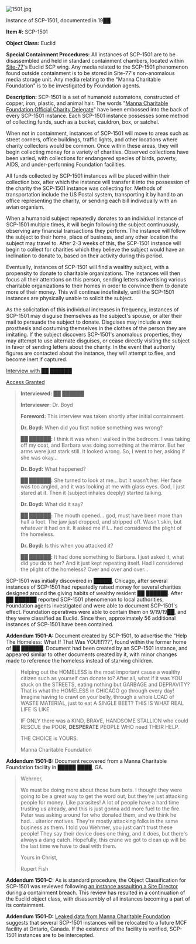 ![1501.jpg](http://scp-wiki.wdfiles.com/local--files/scp-1501/1501.jpg)

Instance of SCP-1501, documented in 19██.

**Item #:** SCP-1501

**Object Class:** Euclid

**Special Containment Procedures:** All instances of SCP-1501 are to be disassembled and held in standard containment chambers, located within [Site-77](/secure-facility-dossier-site-77)'s Euclid SCP wing. Any media related to the SCP-1501 phenomenon found outside containment is to be stored in Site-77's non-anomalous media storage unit. Any media relating to the "Manna Charitable Foundation" is to be investigated by Foundation agents.

**Description:** SCP-1501 is a set of humanoid automatons, constructed of copper, iron, plastic, and animal hair. The words "[Manna Charitable Foundation Official Charity Delegate](http://www.scp-wiki.net/manna-charitable-foundation-hub)" have been embossed into the back of every SCP-1501 instance. Each SCP-1501 instance possesses some method of collecting funds, such as a bucket, cauldron, box, or satchel.

When not in containment, instances of SCP-1501 will move to areas such as street corners, office buildings, traffic lights, and other locations where charity collectors would be common. Once within these areas, they will begin collecting money for a variety of charities. Observed collections have been varied, with collections for endangered species of birds, poverty, AIDS, and under-performing Foundation facilities.

All funds collected by SCP-1501 instances will be placed within their collection box, after which the instance will transfer it into the possession of the charity the SCP-1501 instance was collecting for. Methods of transportation include the US Postal system, transporting it by hand to an office representing the charity, or sending each bill individually with an avian organism.

When a humanoid subject repeatedly donates to an individual instance of SCP-1501 multiple times, it will begin following the subject continuously, observing any financial transactions they perform. The instance will follow the subject to their home, place of business, and any other location the subject may travel to. After 2-3 weeks of this, the SCP-1501 instance will begin to collect for charities which they believe the subject would have an inclination to donate to, based on their activity during this period.

Eventually, instances of SCP-1501 will find a wealthy subject, with a propensity to donate to charitable organizations. The instances will then focus all their attentions on this person, sending letters advertising various charitable organizations to their homes in order to convince them to donate more of their money. This will continue indefinitely, until the SCP-1501 instances are physically unable to solicit the subject.

As the solicitation of this individual increases in frequency, instances of SCP-1501 may disguise themselves as the subject's spouse, or alter their mail to persuade the subject to donate. Disguises may include a wax prosthesis and costuming themselves in the clothes of the person they are imitating. If the subject discovers SCP-1501's anomalous properties, they may attempt to use alternate disguises, or cease directly visiting the subject in favor of sending letters about the charity. In the event that authority figures are contacted about the instance, they will attempt to flee, and become inert if captured.

[Interview with ██ ██████](javascript:;)

[Access Granted](javascript:;)

> **Interviewed:** ██ ██████  
>   
> **Interviewer:** Dr. Boyd  
>   
> **Foreword:** This interview was taken shortly after initial containment.  
>   
> **<Begin Log>**  
>   
> **Dr. Boyd:** When did you first notice something was wrong?  
>   
> **██ ██████:** I think it was when I walked in the bedroom. I was taking off my coat, and Barbara was doing something at the mirror. But her arms were just stark still. It looked wrong. So, I went to her, asking if she was okay…  
>   
> **Dr. Boyd:** What happened?  
>   
> **██ ██████:** She turned to look at me… but it wasn't her. Her face was too angled, and it was looking at me with glass eyes. God, I just stared at it. Then it (subject inhales deeply) started talking.  
>   
> **Dr. Boyd:** What did it say?  
>   
> **██ ██████:** The mouth opened… god, must have been more than half a foot. The jaw just dropped, and stripped off. Wasn't skin, but whatever it had on it. It asked me if I… had considered the plight of the homeless.  
>   
> **Dr. Boyd:** Is this when you attacked it?  
>   
> **██ ██████:** It had done something to Barbara. I just asked it, what did you do to her? And it just kept repeating itself. Had I considered the plight of the homeless? Over and over and over…  
>   
> **<End Log>**

  
SCP-1501 was initially discovered in █████, Chicago, after several instances of SCP-1501 had repeatedly raised money for several charities designed around the giving habits of wealthy resident ██ ██████. After ██ ██████ reported SCP-1501 phenomenon to local authorities, Foundation agents investigated and were able to document SCP-1501's effect. Foundation operatives were able to contain them on 9/19/19██, and they were classified as Euclid. Since then, approximately 56 additional instances of SCP-1501 have been contained.

**Addendum 1501-A:** Document created by SCP-1501, to advertise the "Help The Homeless: What If That Was YOU!!!???", found within the former home of ██ ██████. Document had been created by an SCP-1501 instance, and appeared similar to other documents created by it, with minor changes made to reference the homeless instead of starving children.

> Helping out the HOMELESS is the most important cause a wealthy citizen such as yourself can donate to? After all, what if it was YOU stuck on the STREETS, eating nothing but GARBAGE and DEPRAVITY? That is what the HOMELESS in CHICAGO go through every day! Imagine having to crawl on your belly, through a whole LOAD of WASTE MATERIAL, just to eat A SINGLE BEET? THIS IS WHAT REAL LIFE IS LIKE
> 
> IF ONLY there was a KIND, BRAVE, HANDSOME STALLION who could RESCUE the POOR, **DESPERATE** PEOPLE WHO need THEIR HELP.
> 
> THE CHOICE is YOURS.
> 
> Manna Charitable Foundation

**Addendum 1501-B:** Document recovered from a Manna Charitable Foundation facility in █████ ████, GA.

> Wehrner,
> 
> We must be doing more about those bum bots. I thought they were going to be a great way to get the word out, but they're just attacking people for money. Like parasites! A lot of people have a hard time trusting us already, and this is just gonna add more fuel to the fire. Peter was asking around for who donated them, and we think he had… ulterior motives. They're mostly attacking folks in the same business as them. I told you Wehrner, you just can't trust these people! They say their device does one thing, and it does, but there's always a dang catch. Hopefully, this crane we got to clean up will be the last time we have to deal with them.
> 
> Yours in Christ,
> 
> Rupert Fish

**Addendum 1501-C:** As is standard procedure, the Object Classification for SCP-1501 was reviewed following [an instance assaulting a Site Director](/i-was-not-magnificent) during a containment breach. This review has resulted in a continuation of the Euclid object class, with disassembly of all instances becoming a part of its containment.

**Addendum 1501-D:** [Leaked data from Manna Charitable Foundation](http://www.scp-wiki.net/draft-proposal-for-programme-arduinosis-9001) suggests that several SCP-1501 instances will be relocated to a future MCF facility at Ontario, Canada. If the existence of the facility is verified, SCP-1501 instances are to be intercepted.